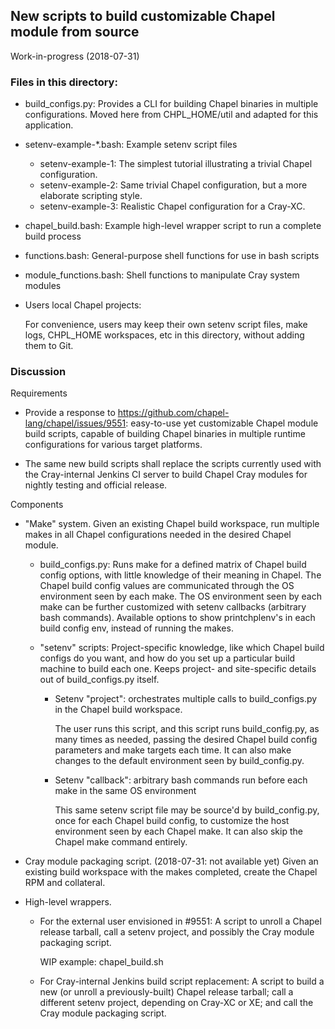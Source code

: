 ## New scripts to build customizable Chapel module from source

Work-in-progress (2018-07-31)

### Files in this directory:

* build_configs.py:
  Provides a CLI for building Chapel binaries in multiple configurations.
  Moved here from CHPL_HOME/util and adapted for this application.

* setenv-example-*.bash:
  Example setenv script files
  - setenv-example-1: The simplest tutorial illustrating a trivial Chapel configuration.
  - setenv-example-2: Same trivial Chapel configuration, but a more elaborate scripting style.
  - setenv-example-3: Realistic Chapel configuration for a Cray-XC.

* chapel_build.bash:
  Example high-level wrapper script to run a complete build process

* functions.bash: General-purpose shell functions for use in bash scripts

* module_functions.bash: Shell functions to manipulate Cray system modules

* Users local Chapel projects:

  For convenience, users may keep their own setenv script files, make
  logs, CHPL_HOME workspaces, etc in this directory, without adding
  them to Git.

### Discussion

Requirements

* Provide a response to https://github.com/chapel-lang/chapel/issues/9551:
  easy-to-use yet customizable Chapel module build scripts, capable of
  building Chapel binaries in multiple runtime configurations for various
  target platforms.

* The same new build scripts shall replace the scripts currently used with
  the Cray-internal Jenkins CI server to build Chapel Cray modules for
  nightly testing and official release.

Components

* "Make" system. Given an existing Chapel build workspace, run multiple makes
  in all Chapel configurations needed in the desired Chapel module.

  * build_configs.py:
    Runs make for a defined matrix of Chapel build config options, with
    little knowledge of their meaning in Chapel.
    The Chapel build config values are communicated through the OS environment
    seen by each make.
    The OS environment seen by each make can be further customized with setenv
    callbacks (arbitrary bash commands).
    Available options to show printchplenv's in each build config env, instead
    of running the makes.

  * "setenv" scripts:
    Project-specific knowledge, like which Chapel build configs do you want,
    and how do you set up a particular build machine to build each one.
    Keeps project- and site-specific details out of build_configs.py itself.

    - Setenv "project": orchestrates multiple calls to build_configs.py in the
      Chapel build workspace.

      The user runs this script, and this script runs build_config.py,
      as many times as needed, passing the desired Chapel build config
      parameters and make targets each time. It can also make changes
      to the default environment seen by build_config.py.

    - Setenv "callback": arbitrary bash commands run before each make in the
      same OS environment

      This same setenv script file may be source'd by build_config.py, once
      for each Chapel build config, to customize the host environment seen by
      each Chapel make. It can also skip the Chapel make command entirely.

* Cray module packaging script. (2018-07-31: not available yet)
  Given an existing build workspace with the makes completed, create the
  Chapel RPM and collateral.

* High-level wrappers.

  * For the external user envisioned in #9551:
    A script to unroll a Chapel release tarball, call a setenv project, and
    possibly the Cray module packaging script.

    WIP example: chapel_build.sh

  * For Cray-internal Jenkins build script replacement:
    A script to build a new (or unroll a previously-built) Chapel release tarball;
    call a different setenv project, depending on Cray-XC or XE; and
    call the Cray module packaging script.

